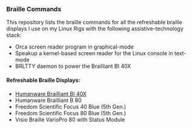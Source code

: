 ### Braille Commands

This repository lists the braille commands for all the refreshable braille displays I use on my Linux Rigs with the following assistive-technology stack:

* Orca screen reader program in graphical-mode
* Speakup a kernel-based screen reader for the Linux console in text-mode
* BRLTTY daemon to power the Brailliant BI 40X

#### Refreshable Braille Displays:

* [Humanware Brailliant BI 40X](https://github.com/DeafblindEngineer/braille-commands/blob/main/brailliantbi40x.md)
* Humanware Brailliant B 80
* Freedom Scientific Focus 40 Blue (5th Gen.)
* Freedom Scientific Focus 80 Blue (5th Gen.)
* Visio Braille VarioPro 80 with Status Module
